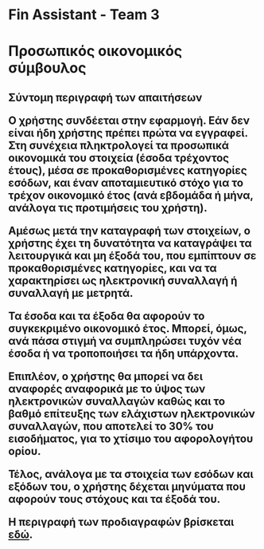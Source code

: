 # Fin Assistant - Team 3

**<h1>Προσωπικός οικονομικός σύμβουλος**

**<h2>Σύντομη περιγραφή των απαιτήσεων**

Ο χρήστης συνδέεται στην εφαρμογή. Εάν δεν είναι ήδη χρήστης πρέπει πρώτα να εγγραφεί. Στη συνέχεια πληκτρολογεί τα προσωπικά οικονομικά του στοιχεία (έσοδα τρέχοντος έτους), μέσα σε προκαθορισμένες κατηγορίες εσόδων, και έναν αποταμιευτικό στόχο για το τρέχον οικονομικό έτος (ανά εβδομάδα ή μήνα, ανάλογα τις προτιμήσεις του χρήστη).

Αμέσως μετά την καταγραφή των στοιχείων, ο χρήστης έχει τη δυνατότητα να καταγράψει τα λειτουργικά και μη έξοδά του, που εμπίπτουν σε προκαθορισμένες κατηγορίες, και να τα χαρακτηρίσει ως ηλεκτρονική συναλλαγή ή συναλλαγή με μετρητά.

Τα έσοδα και τα έξοδα θα αφορούν το συγκεκριμένο οικονομικό έτος. Μπορεί, όμως, ανά πάσα στιγμή να συμπληρώσει τυχόν νέα έσοδα ή να τροποποιήσει τα ήδη υπάρχοντα.

Επιπλέον, ο χρήστης θα μπορεί να δει αναφορές αναφορικά με το ύψος των ηλεκτρονικών συναλλαγών καθώς και το βαθμό επίτευξης των ελάχιστων ηλεκτρονικών συναλλαγών, που αποτελεί το 30% του εισοδήματος, για το χτίσιμο του αφορολογήτου ορίου.

Τέλος, ανάλογα με τα στοιχεία των εσόδων και εξόδων του, ο χρήστης δέχεται μηνύματα που αφορούν τους στόχους και τα έξοδά του.

**Η περιγραφή των προδιαγραφών βρίσκεται [εδώ](https://gitlab.com/softeng-2019-20/fin-assistant/-/blob/master/requirements/requirements.md).**

